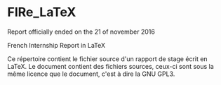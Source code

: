 # FIRe_LaTeX
Report officially ended on the 21 of november 2016

French Internship Report in LaTeX

Ce répertoire contient le fichier source d'un rapport de stage écrit en LaTeX. Le document contient des fichiers sources, ceux-ci
sont sous la même licence que le document, c'est à dire la GNU GPL3.
